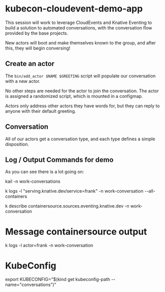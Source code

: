 # kubecon-cloudevent-demo-app

This session will work to leverage CloudEvents and Knative Eventing to build a solution to automated conversations, with the conversation flow provided by the base projects.

New actors will boot and make themselves known to the group, and after this, they will begin conversing!

## Create an actor

The `bin/add_actor $NAME $GREETING` script will populate our conversation with a new actor.

No other steps are needed for the actor to join the conversation. The actor is assigned a randomized script, which is mounted in a configmap.

Actors only address other actors they have words for, but they can reply to anyone with their default greeting.

## Conversation

All of our actors get a conversation type, and each type defines a simple disposition.

## Log / Output Commands for demo

As you can see there is a lot going on:

kail -n work-conversations

k logs -l "serving.knative.dev/service=frank" -n work-conversation --all-containers

k describe containersource.sources.eventing.knative.dev -n work-conversation

# Message containersource output

k logs -l actor=frank -n work-conversation

# KubeConfig

export KUBECONFIG="$(kind get kubeconfig-path --name="conversations")"
